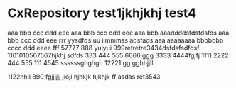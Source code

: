 # CxRepository test1jkhjkhj test4
aaa bbb ccc ddd eee
aaa bbb ccc ddd eee
aaa bbb
aaaddddsfdsfdsfds
aaa bbb ccc ddd eee rrr yysdfds uu iimmmss
adsfads
aaa aaaaaaaa bbbbbbb cccc ddd eeee fff 57777 888  yuiyui 999retretre3434dsfdsfsdfdsf
1101010567567hjkhj
sdfds
333 444 555 6666 ggg
3333 4444fgjfj
1111 2222
444 555
111 4545
ssssssghghgh
12221
gg
gghhjjll

1122hhll
890
fgjjjjjj
jioji
hjhkjk
hjkhjk
ff
asdas
ret3543
